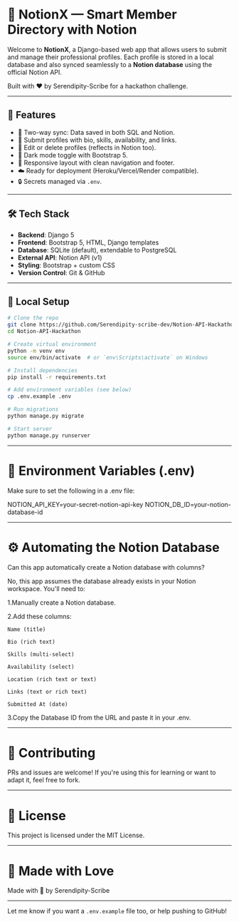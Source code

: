 # 🧠 NotionX — Smart Member Directory with Notion

Welcome to **NotionX**, a Django-based web app that allows users to submit and manage their professional profiles. Each profile is stored in a local database and also synced seamlessly to a **Notion database** using the official Notion API.

Built with ❤️ by Serendipity-Scribe for a hackathon challenge.

---

## 🚀 Features

- 🔗 Two-way sync: Data saved in both SQL and Notion.
- 📄 Submit profiles with bio, skills, availability, and links.
- 📝 Edit or delete profiles (reflects in Notion too).
- 🌙 Dark mode toggle with Bootstrap 5.
- 🧭 Responsive layout with clean navigation and footer.
- ☁️ Ready for deployment (Heroku/Vercel/Render compatible).
- 🔒 Secrets managed via `.env`.

---

## 🛠️ Tech Stack

- **Backend**: Django 5
- **Frontend**: Bootstrap 5, HTML, Django templates
- **Database**: SQLite (default), extendable to PostgreSQL
- **External API**: Notion API (v1)
- **Styling**: Bootstrap + custom CSS
- **Version Control**: Git & GitHub

---

## 🧪 Local Setup

```bash
# Clone the repo
git clone https://github.com/Serendipity-scribe-dev/Notion-API-Hackathon
cd Notion-API-Hackathon

# Create virtual environment
python -m venv env
source env/bin/activate  # or `env\Scripts\activate` on Windows

# Install dependencies
pip install -r requirements.txt

# Add environment variables (see below)
cp .env.example .env

# Run migrations
python manage.py migrate

# Start server
python manage.py runserver
```

---

# 🔐 Environment Variables (.env)

Make sure to set the following in a .env file:

NOTION_API_KEY=your-secret-notion-api-key
NOTION_DB_ID=your-notion-database-id

---

# ⚙️ Automating the Notion Database

Can this app automatically create a Notion database with columns?

No, this app assumes the database already exists in your Notion workspace. You'll need to:

1.Manually create a Notion database.

2.Add these columns:

    Name (title)

    Bio (rich text)

    Skills (multi-select)

    Availability (select)

    Location (rich text or text)

    Links (text or rich text)

    Submitted At (date)

3.Copy the Database ID from the URL and paste it in your .env.

---

# 🤝 Contributing

PRs and issues are welcome! If you're using this for learning or want to adapt it, feel free to fork.

---

# 📜 License

This project is licensed under the MIT License.

---

# 💖 Made with Love

Made with 🖤 by Serendipity-Scribe

---

Let me know if you want a `.env.example` file too, or help pushing to GitHub!
